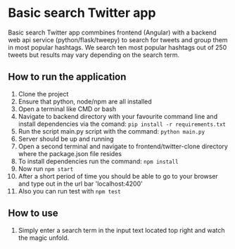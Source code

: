 # Basic search Twitter app 

Basic search Twitter app commbines frontend (Angular) with a backend web api service (python/flask/tweepy) to search for tweets and group them in most popular hashtags.
We search ten most popular hashtags out of 250 tweets but results may vary depending on the search term.


## How to run the application

  1.  Clone the project
  2.  Ensure that python, node/npm are all installed
  4.  Open a terminal like CMD or bash
  3.  Navigate to backend directory with your favourite command line and install dependencies via the comand:
        `pip install -r requirements.txt`
  4.  Run the script main.py script with the command:
        `python main.py`
  5.  Server should be up and running
  6.  Open a second terminal and navigate to frontend/twitter-clone directory where the package.json file resides
  7.  To install dependencies run the command:
        `npm install`
  8.  Now run `npm start`
  9.  After a short period of time you should be able to go to your browser and type out in the url bar 'localhost:4200'
  10. Also you can run test with `npm test`
  
  
## How to use
  
  1. Simply enter a search term in the input text located top right and watch the magic unfold.  
